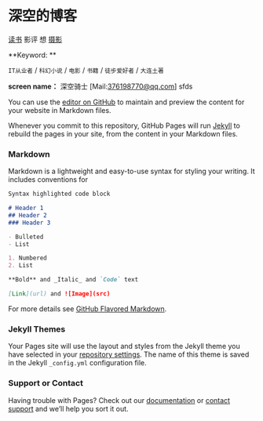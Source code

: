 # 深空的博客

[读书](https://github.com/sc13sees/gordonsunblog/issues/1) 影评 想 [摄影](https://github.com/sc13sees/gordonsunblog/issues/3)


 **Keyword: ** 
 
 `IT从业者` / `科幻小说` / `电影` / `书籍` / `徒步爱好者` / `大连土著`

 **screen name：** 深空骑士       [Mail:376198770@qq.com]
sfds



You can use the [editor on GitHub](https://github.com/sc13sees/sc13sees.github.io/edit/main/index.md) to maintain and preview the content for your website in Markdown files.

Whenever you commit to this repository, GitHub Pages will run [Jekyll](https://jekyllrb.com/) to rebuild the pages in your site, from the content in your Markdown files.

### Markdown

Markdown is a lightweight and easy-to-use syntax for styling your writing. It includes conventions for

```markdown
Syntax highlighted code block

# Header 1
## Header 2
### Header 3

- Bulleted
- List

1. Numbered
2. List

**Bold** and _Italic_ and `Code` text

[Link](url) and ![Image](src)
```

For more details see [GitHub Flavored Markdown](https://guides.github.com/features/mastering-markdown/).

### Jekyll Themes

Your Pages site will use the layout and styles from the Jekyll theme you have selected in your [repository settings](https://github.com/sc13sees/sc13sees.github.io/settings). The name of this theme is saved in the Jekyll `_config.yml` configuration file.

### Support or Contact

Having trouble with Pages? Check out our [documentation](https://docs.github.com/categories/github-pages-basics/) or [contact support](https://support.github.com/contact) and we’ll help you sort it out.
